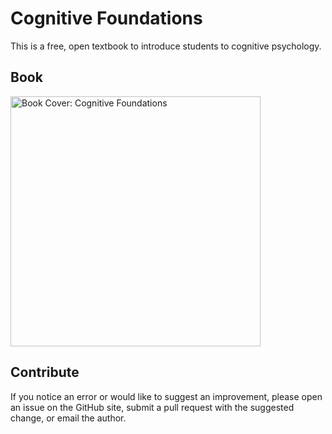 # Cognitive Foundations

This is a free, open textbook to introduce students to cognitive psychology.

## Book

<a href="https://pilegard.github.io/cogfoundations/"><img class="book" src="https://pilegard.github.io/cogfoundations/images/cover.png" alt = "Book Cover: Cognitive Foundations" height="400"></a>

## Contribute

If you notice an error or would like to suggest an improvement, please open an issue on the GitHub site, submit a pull request with the suggested change, or email the author.
